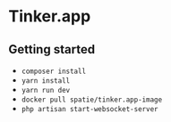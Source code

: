 # Tinker.app

## Getting started

- `composer install`
- `yarn install`
- `yarn run dev`
- `docker pull spatie/tinker.app-image`
- `php artisan start-websocket-server`
